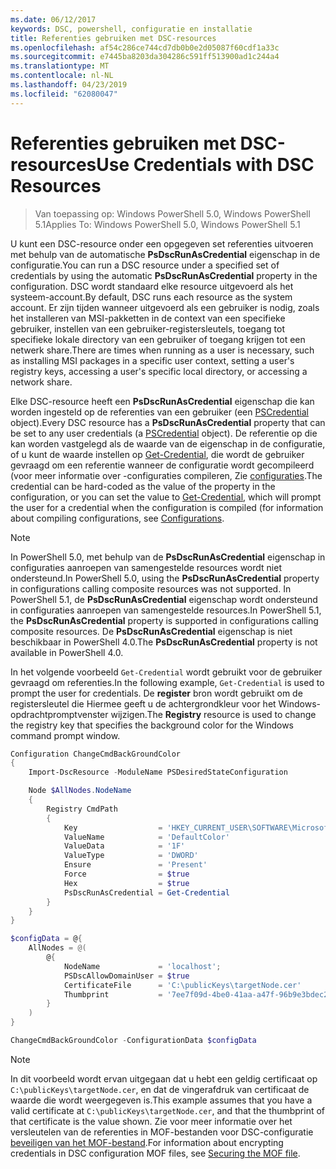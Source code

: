 ```yaml
---
ms.date: 06/12/2017
keywords: DSC, powershell, configuratie en installatie
title: Referenties gebruiken met DSC-resources
ms.openlocfilehash: af54c286ce744cd7db0b0e2d05087f60cdf1a33c
ms.sourcegitcommit: e7445ba8203da304286c591ff513900ad1c244a4
ms.translationtype: MT
ms.contentlocale: nl-NL
ms.lasthandoff: 04/23/2019
ms.locfileid: "62080047"
---
```

# <a name="use-credentials-with-dsc-resources"></a><span data-ttu-id="61880-103">Referenties gebruiken met DSC-resources</span><span class="sxs-lookup"><span data-stu-id="61880-103">Use Credentials with DSC Resources</span></span>

> <span data-ttu-id="61880-104">Van toepassing op: Windows PowerShell 5.0, Windows PowerShell 5.1</span><span class="sxs-lookup"><span data-stu-id="61880-104">Applies To: Windows PowerShell 5.0, Windows PowerShell 5.1</span></span>

<span data-ttu-id="61880-105">U kunt een DSC-resource onder een opgegeven set referenties uitvoeren met behulp van de automatische **PsDscRunAsCredential** eigenschap in de configuratie.</span><span class="sxs-lookup"><span data-stu-id="61880-105">You can run a DSC resource under a specified set of credentials by using the automatic **PsDscRunAsCredential** property in the configuration.</span></span>
<span data-ttu-id="61880-106">DSC wordt standaard elke resource uitgevoerd als het systeem-account.</span><span class="sxs-lookup"><span data-stu-id="61880-106">By default, DSC runs each resource as the system account.</span></span>
<span data-ttu-id="61880-107">Er zijn tijden wanneer uitgevoerd als een gebruiker is nodig, zoals het installeren van MSI-pakketten in de context van een specifieke gebruiker, instellen van een gebruiker-registersleutels, toegang tot specifieke lokale directory van een gebruiker of toegang krijgen tot een netwerk share.</span><span class="sxs-lookup"><span data-stu-id="61880-107">There are times when running as a user is necessary, such as installing MSI packages in a specific user context, setting a user's registry keys, accessing a user's specific local directory, or accessing a network share.</span></span>

<span data-ttu-id="61880-108">Elke DSC-resource heeft een **PsDscRunAsCredential** eigenschap die kan worden ingesteld op de referenties van een gebruiker (een [PSCredential](/dotnet/api/system.management.automation.pscredential) object).</span><span class="sxs-lookup"><span data-stu-id="61880-108">Every DSC resource has a **PsDscRunAsCredential** property that can be set to any user credentials (a [PSCredential](/dotnet/api/system.management.automation.pscredential) object).</span></span>
<span data-ttu-id="61880-109">De referentie op die kan worden vastgelegd als de waarde van de eigenschap in de configuratie, of u kunt de waarde instellen op [Get-Credential](/powershell/module/Microsoft.PowerShell.Security/Get-Credential), die wordt de gebruiker gevraagd om een referentie wanneer de configuratie wordt gecompileerd (voor meer informatie over -configuraties compileren, Zie [configuraties](configurations.md).</span><span class="sxs-lookup"><span data-stu-id="61880-109">The credential can be hard-coded as the value of the property in the configuration, or you can set the value to [Get-Credential](/powershell/module/Microsoft.PowerShell.Security/Get-Credential), which will prompt the user for a credential when the configuration is compiled (for information about compiling configurations, see [Configurations](configurations.md).</span></span>

> [!NOTE]
> <span data-ttu-id="61880-110">In PowerShell 5.0, met behulp van de **PsDscRunAsCredential** eigenschap in configuraties aanroepen van samengestelde resources wordt niet ondersteund.</span><span class="sxs-lookup"><span data-stu-id="61880-110">In PowerShell 5.0, using the **PsDscRunAsCredential** property in configurations calling composite resources was not supported.</span></span>
> <span data-ttu-id="61880-111">In PowerShell 5.1, de **PsDscRunAsCredential** eigenschap wordt ondersteund in configuraties aanroepen van samengestelde resources.</span><span class="sxs-lookup"><span data-stu-id="61880-111">In PowerShell 5.1, the **PsDscRunAsCredential** property is supported in configurations calling composite resources.</span></span>
> <span data-ttu-id="61880-112">De **PsDscRunAsCredential** eigenschap is niet beschikbaar in PowerShell 4.0.</span><span class="sxs-lookup"><span data-stu-id="61880-112">The **PsDscRunAsCredential** property is not available in PowerShell 4.0.</span></span>

<span data-ttu-id="61880-113">In het volgende voorbeeld `Get-Credential` wordt gebruikt voor de gebruiker gevraagd om referenties.</span><span class="sxs-lookup"><span data-stu-id="61880-113">In the following example, `Get-Credential` is used to prompt the user for credentials.</span></span>
<span data-ttu-id="61880-114">De **register** bron wordt gebruikt om de registersleutel die Hiermee geeft u de achtergrondkleur voor het Windows-opdrachtpromptvenster wijzigen.</span><span class="sxs-lookup"><span data-stu-id="61880-114">The **Registry** resource is used to change the registry key that specifies the background color for the Windows command prompt window.</span></span>

```powershell
Configuration ChangeCmdBackGroundColor
{
    Import-DscResource -ModuleName PSDesiredStateConfiguration

    Node $AllNodes.NodeName
    {
        Registry CmdPath
        {
            Key                  = 'HKEY_CURRENT_USER\SOFTWARE\Microsoft\Command Processor'
            ValueName            = 'DefaultColor'
            ValueData            = '1F'
            ValueType            = 'DWORD'
            Ensure               = 'Present'
            Force                = $true
            Hex                  = $true
            PsDscRunAsCredential = Get-Credential
        }
    }
}

$configData = @{
    AllNodes = @(
        @{
            NodeName             = 'localhost';
            PSDscAllowDomainUser = $true
            CertificateFile      = 'C:\publicKeys\targetNode.cer'
            Thumbprint           = '7ee7f09d-4be0-41aa-a47f-96b9e3bdec25'
        }
    )
}

ChangeCmdBackGroundColor -ConfigurationData $configData
```

> [!NOTE]
> <span data-ttu-id="61880-115">In dit voorbeeld wordt ervan uitgegaan dat u hebt een geldig certificaat op `C:\publicKeys\targetNode.cer`, en dat de vingerafdruk van certificaat de waarde die wordt weergegeven is.</span><span class="sxs-lookup"><span data-stu-id="61880-115">This example assumes that you have a valid certificate at `C:\publicKeys\targetNode.cer`, and that the thumbprint of that certificate is the value shown.</span></span>
> <span data-ttu-id="61880-116">Zie voor meer informatie over het versleutelen van de referenties in MOF-bestanden voor DSC-configuratie [beveiligen van het MOF-bestand](../pull-server/secureMOF.md).</span><span class="sxs-lookup"><span data-stu-id="61880-116">For information about encrypting credentials in DSC configuration MOF files, see [Securing the MOF file](../pull-server/secureMOF.md).</span></span>
